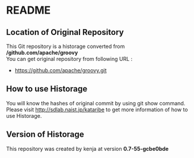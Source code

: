 # README
## Location of Original Repository
This Git repository is a historage converted from **/github.com/apache/groovy**  
You can get original repository from following URL :

- https://github.com/apache/groovy.git

## How to use Historage
You will know the hashes of original commit by using git show command.  
Please visit <http://sdlab.naist.jp/kataribe> to get more information of how to use Historage.

## Version of Historage
This repository was created by kenja at version **0.7-55-gcbe0bde**
